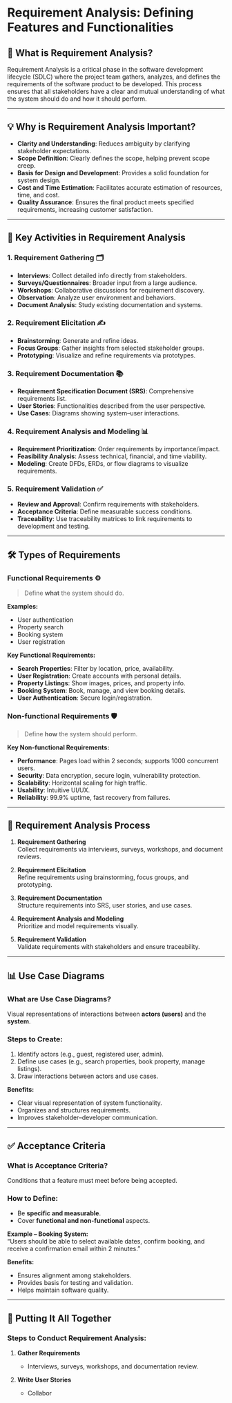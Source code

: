 # Requirement Analysis: Defining Features and Functionalities

## 📌 What is Requirement Analysis?
Requirement Analysis is a critical phase in the software development lifecycle (SDLC) where the project team gathers, analyzes, and defines the requirements of the software product to be developed. This process ensures that all stakeholders have a clear and mutual understanding of what the system should do and how it should perform.

---

## 💡 Why is Requirement Analysis Important?
- **Clarity and Understanding**: Reduces ambiguity by clarifying stakeholder expectations.  
- **Scope Definition**: Clearly defines the scope, helping prevent scope creep.  
- **Basis for Design and Development**: Provides a solid foundation for system design.  
- **Cost and Time Estimation**: Facilitates accurate estimation of resources, time, and cost.  
- **Quality Assurance**: Ensures the final product meets specified requirements, increasing customer satisfaction.  

---

## 🔑 Key Activities in Requirement Analysis

### 1. Requirement Gathering 🗂️
- **Interviews**: Collect detailed info directly from stakeholders.  
- **Surveys/Questionnaires**: Broader input from a large audience.  
- **Workshops**: Collaborative discussions for requirement discovery.  
- **Observation**: Analyze user environment and behaviors.  
- **Document Analysis**: Study existing documentation and systems.  

### 2. Requirement Elicitation ✍️
- **Brainstorming**: Generate and refine ideas.  
- **Focus Groups**: Gather insights from selected stakeholder groups.  
- **Prototyping**: Visualize and refine requirements via prototypes.  

### 3. Requirement Documentation 📚
- **Requirement Specification Document (SRS)**: Comprehensive requirements list.  
- **User Stories**: Functionalities described from the user perspective.  
- **Use Cases**: Diagrams showing system–user interactions.  

### 4. Requirement Analysis and Modeling 📊
- **Requirement Prioritization**: Order requirements by importance/impact.  
- **Feasibility Analysis**: Assess technical, financial, and time viability.  
- **Modeling**: Create DFDs, ERDs, or flow diagrams to visualize requirements.  

### 5. Requirement Validation ✅
- **Review and Approval**: Confirm requirements with stakeholders.  
- **Acceptance Criteria**: Define measurable success conditions.  
- **Traceability**: Use traceability matrices to link requirements to development and testing.  

---

## 🛠️ Types of Requirements

### Functional Requirements ⚙️
> Define **what** the system should do.

**Examples:**
- User authentication  
- Property search  
- Booking system  
- User registration  

**Key Functional Requirements:**
- **Search Properties**: Filter by location, price, availability.  
- **User Registration**: Create accounts with personal details.  
- **Property Listings**: Show images, prices, and property info.  
- **Booking System**: Book, manage, and view booking details.  
- **User Authentication**: Secure login/registration.  

### Non-functional Requirements 🛡️
> Define **how** the system should perform.

**Key Non-functional Requirements:**
- **Performance**: Pages load within 2 seconds; supports 1000 concurrent users.  
- **Security**: Data encryption, secure login, vulnerability protection.  
- **Scalability**: Horizontal scaling for high traffic.  
- **Usability**: Intuitive UI/UX.  
- **Reliability**: 99.9% uptime, fast recovery from failures.  

---

## 🔄 Requirement Analysis Process

1. **Requirement Gathering**  
   Collect requirements via interviews, surveys, workshops, and document reviews.  

2. **Requirement Elicitation**  
   Refine requirements using brainstorming, focus groups, and prototyping.  

3. **Requirement Documentation**  
   Structure requirements into SRS, user stories, and use cases.  

4. **Requirement Analysis and Modeling**  
   Prioritize and model requirements visually.  

5. **Requirement Validation**  
   Validate requirements with stakeholders and ensure traceability.  

---

## 📊 Use Case Diagrams

### What are Use Case Diagrams?
Visual representations of interactions between **actors (users)** and the **system**.

### Steps to Create:
1. Identify actors (e.g., guest, registered user, admin).  
2. Define use cases (e.g., search properties, book property, manage listings).  
3. Draw interactions between actors and use cases.  

**Benefits:**
- Clear visual representation of system functionality.  
- Organizes and structures requirements.  
- Improves stakeholder–developer communication.  

---

## ✅ Acceptance Criteria

### What is Acceptance Criteria?
Conditions that a feature must meet before being accepted.  

### How to Define:
- Be **specific and measurable**.  
- Cover **functional and non-functional** aspects.  

**Example – Booking System:**  
“Users should be able to select available dates, confirm booking, and receive a confirmation email within 2 minutes.”  

**Benefits:**
- Ensures alignment among stakeholders.  
- Provides basis for testing and validation.  
- Helps maintain software quality.  

---

## 📌 Putting It All Together

### Steps to Conduct Requirement Analysis:
1. **Gather Requirements**  
   - Interviews, surveys, workshops, and documentation review.  

2. **Write User Stories**  
   - Collabor
